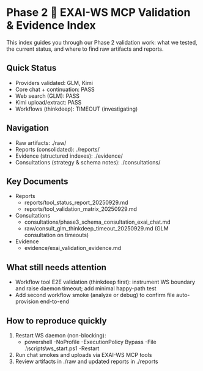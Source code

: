 # Phase 2  EXAI-WS MCP Validation & Evidence Index

This index guides you through our Phase 2 validation work: what we tested, the current status, and where to find raw artifacts and reports.

## Quick Status
- Providers validated: GLM, Kimi
- Core chat + continuation: PASS
- Web search (GLM): PASS
- Kimi upload/extract: PASS
- Workflows (thinkdeep): TIMEOUT (investigating)

## Navigation
- Raw artifacts: ./raw/
- Reports (consolidated): ./reports/
- Evidence (structured indexes): ./evidence/
- Consultations (strategy & schema notes): ./consultations/

## Key Documents
- Reports
  - reports/tool_status_report_20250929.md
  - reports/tool_validation_matrix_20250929.md
- Consultations
  - consultations/phase3_schema_consultation_exai_chat.md
  - raw/consult_glm_thinkdeep_timeout_20250929.md (GLM consultation on timeouts)
- Evidence
  - evidence/exai_validation_evidence.md

## What still needs attention
- Workflow tool E2E validation (thinkdeep first): instrument WS boundary and raise daemon timeout; add minimal happy-path test
- Add second workflow smoke (analyze or debug) to confirm file auto-provision end-to-end

## How to reproduce quickly
1) Restart WS daemon (non-blocking):
   - powershell -NoProfile -ExecutionPolicy Bypass -File .\\scripts\\ws_start.ps1 -Restart
2) Run chat smokes and uploads via EXAI-WS MCP tools
3) Review artifacts in ./raw and updated reports in ./reports

